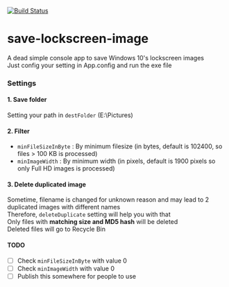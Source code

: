 [![Build Status](https://travis-ci.org/MinhThienDX/save-lockscreen-image.svg?branch=master)](https://travis-ci.org/MinhThienDX/save-lockscreen-image)

# save-lockscreen-image
A dead simple console app to save Windows 10's lockscreen images  
Just config your setting in App.config and run the exe file

### Settings
#### 1. Save folder
Setting your path in `destFolder` (E:\Pictures)
#### 2. Filter
   - `minFileSizeInByte` : By minimum filesize (in bytes, default is 102400, so files > 100 KB is processed)
   - `minImageWidth` : By minimum width (in pixels, default is 1900 pixels so only Full HD images is processed)
#### 3. Delete duplicated image  
Sometime, filename is changed for unknown reason and may lead to 2 duplicated images with different names  
Therefore, `deleteDuplicate` setting will help you with that  
Only files with **matching size and MD5 hash** will be deleted  
Deleted files will go to Recycle Bin

#### TODO
- [ ] Check `minFileSizeInByte` with value 0
- [ ] Check `minImageWidth` with value 0
- [ ] Publish this somewhere for people to use
